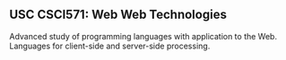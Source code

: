 
<!-- ABOUT THE PROJECT -->
## USC CSCI571: Web  Web Technologies
 Advanced study of programming languages with application to the Web. Languages for client-side and server-side processing.

